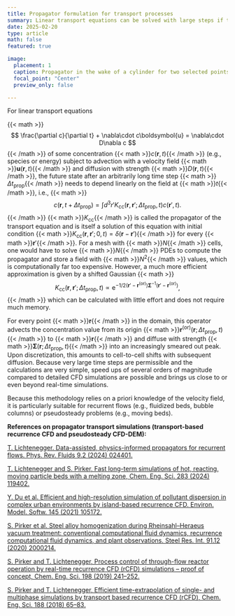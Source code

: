 ```yaml
---
title: Propagator formulation for transport processes
summary: Linear transport equations can be solved with large steps if the velocity field is known
date: 2025-02-20
type: article
math: false
featured: true

image:
  placement: 1
  caption: Propagator in the wake of a cylinder for two selected points (diamonds). Dashed lines represent the velocity field, round points the origin of influence for the diamonds. The ellipses indicate the width of the Gaussian approximation.
  focal_point: "Center"
  preview_only: false

---
```


For linear transport equations

{{< math >}}
$$
\frac{\partial c}{\partial t} + \nabla\cdot c\boldsymbol{u} = \nabla\cdot D\nabla c
$$
{{< /math >}}
of some concentration {{< math >}}$c(\boldsymbol{r}, t)${{< /math >}} (e.g., species or energy) subject to advection with a velocity field {{< math >}}$\boldsymbol{u}(\boldsymbol{r}, t)${{< /math >}} and diffusion with strength {{< math >}}$D(\boldsymbol{r}, t)${{< /math >}}, the future state after an arbitrarily long time step {{< math >}}$\Delta t_{\textrm{prop}}${{< /math >}}  needs to depend linearly on the field at {{< math >}}$t${{< /math >}}, i.e.,
{{< math >}}
$$
c(\boldsymbol{r}, t + \Delta t_{\textrm{prop}} ) = \int d^3r'  K_{\textrm{cc}} (\boldsymbol{r}, \boldsymbol{r}' ; \Delta t_{\textrm{prop}} , t) c(\boldsymbol{r}' , t).
$$
{{< /math >}}
{{< math >}}$K_{\textrm{cc}}${{< /math >}} is called the propagator of the transport equation and is itself a solution of this equation with initial condition {{< math >}}$K_{\textrm{cc}}(\boldsymbol{r}, \boldsymbol{r}' ; 0 , t) = \delta(\boldsymbol{r} - \boldsymbol{r}')${{< /math >}} for every {{< math >}}$\boldsymbol{r}'${{< /math >}}. For a mesh with {{< math >}}$N${{< /math >}} cells, one would have to solve {{< math >}}$N${{< /math >}} PDEs to compute the propagator and store a field with {{< math >}}$N^2${{< /math >}} values, which is computationally far too expensive. However, a much more efficient approximation is given by a shifted Gaussian
{{< math >}}
$$
K_{\textrm{cc}} (\boldsymbol{r}, \boldsymbol{r}' ; \Delta t_{\textrm{prop}} , t) \propto \textrm{e}^{-1/2\big(\boldsymbol{r}' - \boldsymbol{r}^{\textrm{(or)}}\big)\boldsymbol{\Sigma}^{-1}\big(\boldsymbol{r}' - \boldsymbol{r}^{\textrm{(or)}}\big)},
$$
{{< /math >}}
which can be calculated with little effort and does not require much memory.

For every point {{< math >}}$\boldsymbol{r}${{< /math >}} in the domain, this operator advects the concentration value from its origin {{< math >}}$\boldsymbol{r}^{\textrm{(or)}} (\boldsymbol{r}; \Delta t_{\textrm{prop}} , t)${{< /math >}} to {{< math >}}$\boldsymbol{r}${{< /math >}} and diffuse with strength {{< math >}}$\boldsymbol{\Sigma}(\boldsymbol{r}; \Delta t_{\textrm{prop}}, t)${{< /math >}} into an increasingly smeared out peak. Upon discretization, this amounts to cell-to-cell shifts with subsequent diffusion. Because very large time steps are permissible and the calculations are very simple, speed ups of several orders of magnitude compared to detailed CFD simulations are possible and brings us close to or even beyond real-time simulations.

Because this methodology relies on a priori knowledge of the velocity field, it is particularly suitable for recurrent flows (e.g., fluidized beds, bubble columns) or pseudosteady problems (e.g., moving beds).

**References on propagator transport simulations (transport-based recurrence CFD and pseudosteady CFD-DEM):**

<a href="https://doi.org/10.1103/PhysRevFluids.9.024401"> T. Lichtenegger. Data-assisted, physics-informed propagators for recurrent flows. Phys. Rev. Fluids 9.2 (2024) 024401. </a>

<a href="https://doi.org/10.1016/j.ces.2023.119402"> T. Lichtenegger and S. Pirker, Fast long-term simulations of hot, reacting, moving particle beds with a melting zone, Chem. Eng. Sci. 283 (2024) 119402. </a>

<a href="https://doi.org/10.1016/j.envsoft.2021.105172"> Y. Du et al. Efficient and high-resolution simulation of pollutant dispersion in complex urban environments by island-based recurrence CFD. Environ. Model. Softw. 145 (2021) 105172. </a>

<a href=" https://doi.org/10.1002/srin.202000214"> S. Pirker et al. Steel alloy homogenization during Rheinsahl–Heraeus vacuum treatment: conventional computational fluid dynamics, recurrence computational fluid dynamics, and plant observations. Steel Res. Int. 91.12 (2020) 2000214. </a>

<a href="https://doi.org/10.1016/j.ces.2018.09.043"> S. Pirker and T. Lichtenegger, Process control of through-flow reactor operation by real-time recurrence CFD (rCFD) simulations – proof of concept, Chem. Eng. Sci. 198 (2019) 241–252. </a>

<a href="https://doi.org/10.1016/j.ces.2018.04.059"> S. Pirker and T. Lichtenegger, Efficient time-extrapolation of single- and multiphase simulations by transport based recurrence CFD (rCFD), Chem. Eng.
Sci. 188 (2018) 65–83. </a>

<a href="https://doi.org/">  </a>
